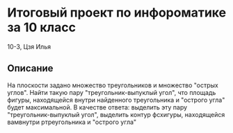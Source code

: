 # Итоговый проект по инфороматике за 10 класс

10-3,  Цзя Илья

## Описание

На плоскости задано множество треугольников и множество "острых углов". Найти
такую пару "треугольник-выпуклый угол", что площадь фигуры, находящейся внутри
найденного треугольника и "острого угла" будет максимальной.
В качестве ответа:
выделить эту пару "треугольник-выпуклый угол",
выделить контур фcxигуры, находящейся вамвнутри ртреугольника и "острого угла"